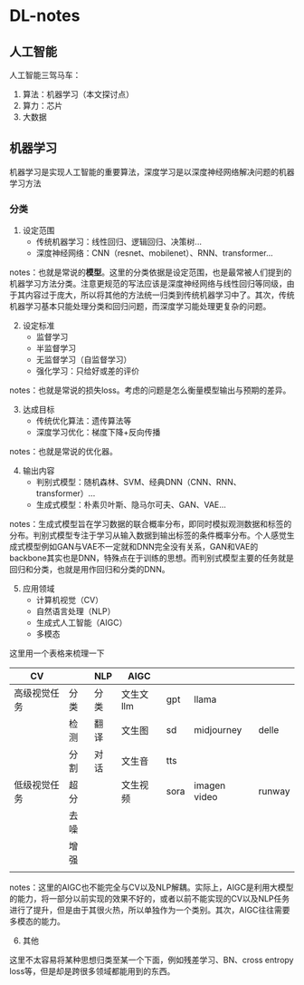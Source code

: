 # DL-notes

## 人工智能

人工智能三驾马车：

1. 算法：机器学习（本文探讨点）
2. 算力：芯片
3. 大数据

## 机器学习

机器学习是实现人工智能的重要算法，深度学习是以深度神经网络解决问题的机器学习方法

### 分类

1. 设定范围
   - 传统机器学习：线性回归、逻辑回归、决策树...
   - 深度神经网络：CNN（resnet、mobilenet）、RNN、transformer...

notes：也就是常说的**模型**。这里的分类依据是设定范围，也是最常被人们提到的机器学习方法分类。注意更规范的写法应该是深度神经网络与线性回归等同级，由于其内容过于庞大，所以将其他的方法统一归类到传统机器学习中了。其次，传统机器学习基本只能处理分类和回归问题，而深度学习能处理更复杂的问题。

2. 设定标准
   - 监督学习
   - 半监督学习
   - 无监督学习（自监督学习）
   - 强化学习：只给好或差的评价

notes：也就是常说的损失loss。考虑的问题是怎么衡量模型输出与预期的差异。

3. 达成目标
   - 传统优化算法：遗传算法等
   - 深度学习优化：梯度下降+反向传播

notes：也就是常说的优化器。

4. 输出内容
   - 判别式模型：随机森林、SVM、经典DNN（CNN、RNN、transformer）...
   - 生成式模型：朴素贝叶斯、隐马尔可夫、GAN、VAE...

notes：生成式模型旨在学习数据的联合概率分布，即同时模拟观测数据和标签的分布。判别式模型专注于学习从输入数据到输出标签的条件概率分布。个人感觉生成式模型例如GAN与VAE不一定就和DNN完全没有关系，GAN和VAE的backbone其实也是DNN，特殊点在于训练的思想。而判别式模型主要的任务就是回归和分类，也就是用作回归和分类的DNN。

5. 应用领域
   - 计算机视觉（CV）
   - 自然语言处理（NLP）
   - 生成式人工智能（AIGC）
   - 多模态

这里用一个表格来梳理一下

| CV     |     | NLP | AIGC   |      |              |        |
| ------ | --- | --- | ------ | ---- | ------------ | ------ |
| 高级视觉任务 | 分类  | 分类  | 文生文llm | gpt  | llama        |        |
|        | 检测  | 翻译  | 文生图    | sd   | midjourney   | delle  |
|        | 分割  | 对话  | 文生音    | tts  |              |        |
| 低级视觉任务 | 超分  |     | 文生视频   | sora | imagen video | runway |
|        | 去噪  |     |        |      |              |        |
|        | 增强  |     |        |      |              |        |
|        |     |     |        |      |              |        |

notes：这里的AIGC也不能完全与CV以及NLP解耦。实际上，AIGC是利用大模型的能力，将一部分以前实现的效果不好的，或者以前不能实现的CV以及NLP任务进行了提升，但是由于其很火热，所以单独作为一个类别。其次，AIGC往往需要多模态的能力。

6. 其他

这里不太容易将某种思想归类至某一个下面，例如残差学习、BN、cross entropy loss等，但是却是跨很多领域都能用到的东西。